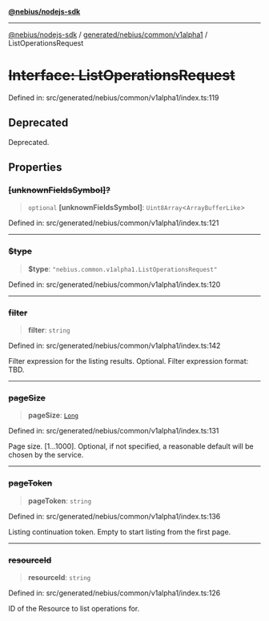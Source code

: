 [**@nebius/nodejs-sdk**](../../../../../README.md)

---

[@nebius/nodejs-sdk](../../../../../README.md) / [generated/nebius/common/v1alpha1](../README.md) / ListOperationsRequest

# ~~Interface: ListOperationsRequest~~

Defined in: src/generated/nebius/common/v1alpha1/index.ts:119

## Deprecated

Deprecated.

## Properties

### ~~\[unknownFieldsSymbol\]?~~

> `optional` **\[unknownFieldsSymbol\]**: `Uint8Array`\<`ArrayBufferLike`\>

Defined in: src/generated/nebius/common/v1alpha1/index.ts:121

---

### ~~$type~~

> **$type**: `"nebius.common.v1alpha1.ListOperationsRequest"`

Defined in: src/generated/nebius/common/v1alpha1/index.ts:120

---

### ~~filter~~

> **filter**: `string`

Defined in: src/generated/nebius/common/v1alpha1/index.ts:142

Filter expression for the listing results. Optional.
Filter expression format: TBD.

---

### ~~pageSize~~

> **pageSize**: [`Long`](../../../../../runtime/protos/core/classes/Long.md)

Defined in: src/generated/nebius/common/v1alpha1/index.ts:131

Page size. [1...1000]. Optional, if not specified, a reasonable default will be chosen by the service.

---

### ~~pageToken~~

> **pageToken**: `string`

Defined in: src/generated/nebius/common/v1alpha1/index.ts:136

Listing continuation token. Empty to start listing from the first page.

---

### ~~resourceId~~

> **resourceId**: `string`

Defined in: src/generated/nebius/common/v1alpha1/index.ts:126

ID of the Resource to list operations for.
